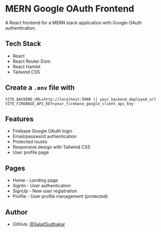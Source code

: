 # MERN Google OAuth Frontend

A React frontend for a MERN stack application with Google OAuth authentication.

## Tech Stack

- React
- React Router Dom
- React Hamlet
- Tailwind CSS

## Create a `.env` file with

```
VITE_BACKEND_URL=http://localhost:5000 || your_backend_deployed_url
VITE_FIREBASE_API_KEY=your_firebase_google_client_api_key
```

## Features

- Firebase Google OAuth login
- Email/password authentication
- Protected routes
- Responsive design with Tailwind CSS
- User profile page

## Pages

- Home - Landing page
- SignIn - User authentication
- SignUp - New user registration
- Profile - User profile management (protected)

## Author

- GitHub: [@SalaitSudhakar](https://github.com/SalaitSudhakar)
